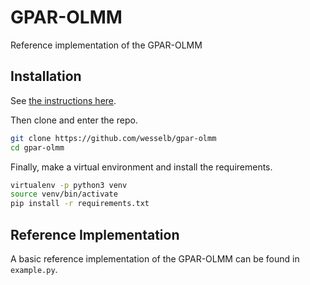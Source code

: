# GPAR-OLMM

Reference implementation of the GPAR-OLMM

## Installation

See [the instructions here](https://gist.github.com/wesselb/4b44bf87f3789425f96e26c4308d0adc).

Then clone and enter the repo.

```bash
git clone https://github.com/wesselb/gpar-olmm
cd gpar-olmm
```

Finally, make a virtual environment and install the requirements.

```bash
virtualenv -p python3 venv
source venv/bin/activate
pip install -r requirements.txt
```

## Reference Implementation

A basic reference implementation of the GPAR-OLMM can be found in
`example.py`.
